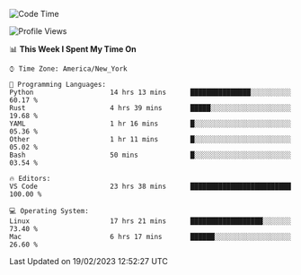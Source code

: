 <!--START_SECTION:waka-->
![Code Time](http://img.shields.io/badge/Code%20Time-160%20hrs%2042%20mins-blue)

![Profile Views](http://img.shields.io/badge/Profile%20Views-7-blue)

📊 **This Week I Spent My Time On** 

```text
⌚︎ Time Zone: America/New_York

💬 Programming Languages: 
Python                   14 hrs 13 mins      ███████████████░░░░░░░░░░   60.17 % 
Rust                     4 hrs 39 mins       █████░░░░░░░░░░░░░░░░░░░░   19.68 % 
YAML                     1 hr 16 mins        █░░░░░░░░░░░░░░░░░░░░░░░░   05.36 % 
Other                    1 hr 11 mins        █░░░░░░░░░░░░░░░░░░░░░░░░   05.02 % 
Bash                     50 mins             █░░░░░░░░░░░░░░░░░░░░░░░░   03.54 % 

🔥 Editors: 
VS Code                  23 hrs 38 mins      █████████████████████████   100.00 % 

💻 Operating System: 
Linux                    17 hrs 21 mins      ██████████████████░░░░░░░   73.40 % 
Mac                      6 hrs 17 mins       ██████░░░░░░░░░░░░░░░░░░░   26.60 % 

```


 Last Updated on 19/02/2023 12:52:27 UTC
<!--END_SECTION:waka-->
